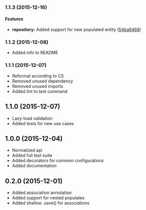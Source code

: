 ### 1.1.3 (2015-12-16)


#### Features

* **repository:** Added support for new populated entity ([54ba6468](https://github.com/SpoonX/aurelia-orm/commit/54ba646813dcea973acd8d0603872ae92e8b01f2))


### 1.1.2 (2015-12-08)
* Added info to README

### 1.1.1 (2015-12-07)
* Reformat according to CS
* Removed unused dependency
* Removed unused imports
* Added lint to test command

## 1.1.0 (2015-12-07)
* Lazy-load validation
* Added tests for new use cases

## 1.0.0 (2015-12-04)
* Normalized api
* Added full test suite
* Added decorators for common configurations
* Added documentation

## 0.2.0 (2015-12-01)
* Added association annotation
* Added support for nested populates
* Added shallow .save() for associations
